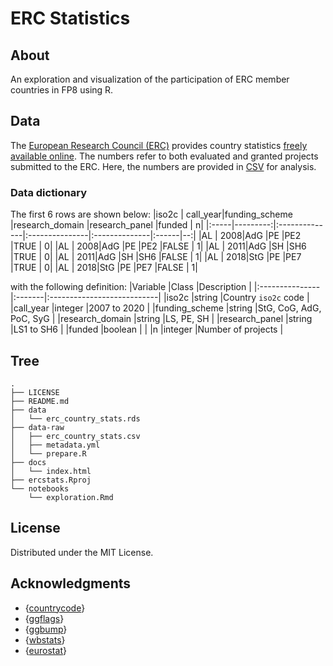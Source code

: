 # ERC Statistics

## About

An exploration and visualization of the participation of ERC member countries in FP8 using R.

## Data

The [European Research Council (ERC)](https://erc.europa.eu) provides country statistics [freely available online](https://erc.europa.eu/projects-figures/statistics).  The numbers refer to both evaluated and granted projects submitted to the ERC.  Here, the numbers are provided in [CSV](data-raw/erc_country_stats.csv) for analysis.

### Data dictionary

The first 6 rows are shown below:
|iso2c | call_year|funding_scheme |research_domain |research_panel |funded |  n|
|:-----|---------:|:--------------|:---------------|:--------------|:------|--:|
|AL    |      2008|AdG            |PE              |PE2            |TRUE   |  0|
|AL    |      2008|AdG            |PE              |PE2            |FALSE  |  1|
|AL    |      2011|AdG            |SH              |SH6            |TRUE   |  0|
|AL    |      2011|AdG            |SH              |SH6            |FALSE  |  1|
|AL    |      2018|StG            |PE              |PE7            |TRUE   |  0|
|AL    |      2018|StG            |PE              |PE7            |FALSE  |  1|

with the following definition:
|Variable        |Class   |Description                 |
|:---------------|:-------|:---------------------------|
|iso2c           |string  |Country `iso2c` code        |
|call_year       |integer |2007 to 2020                |
|funding_scheme  |string  |StG, CoG, AdG, PoC, SyG     |
|research_domain |string  |LS, PE, SH                  |
|research_panel  |string  |LS1 to SH6                  |
|funded          |boolean |                            |
|n               |integer |Number of projects          |

## Tree

```{bash}
.
├── LICENSE
├── README.md
├── data
│   └── erc_country_stats.rds
├── data-raw
│   ├── erc_country_stats.csv
│   ├── metadata.yml
│   └── prepare.R
├── docs
│   └── index.html
├── ercstats.Rproj
└── notebooks
    └── exploration.Rmd
```

## License

Distributed under the MIT License.

## Acknowledgments

- {[countrycode](https://github.com/vincentarelbundock/countrycode)}
- {[ggflags](https://github.com/rensa/ggflags)}
- {[ggbump](https://github.com/davidsjoberg/ggbump)}
- {[wbstats](https://github.com/nset-ornl/wbstats)}
- {[eurostat](https://github.com/rOpenGov/eurostat)}
